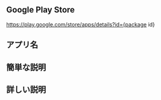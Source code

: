 ## Google Play Store
https://play.google.com/store/apps/details?id={package id}

## アプリ名

## 簡単な説明

## 詳しい説明
